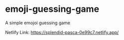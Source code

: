 # emoji-guessing-game
A simple emojoi guessing game

Netlify Link: https://splendid-pasca-0e99c7.netlify.app/
